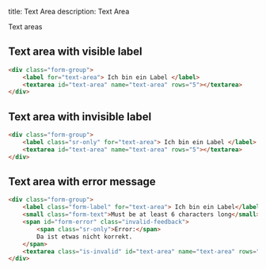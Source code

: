 title: Text Area
description: Text Area

Text areas

## Text area with visible label

```html height=200
<div class="form-group">
    <label for="text-area"> Ich bin ein Label </label>
    <textarea id="text-area" name="text-area" rows="5"></textarea>
</div>
```

## Text area with invisible label

```html height=200
<div class="form-group">
    <label class="sr-only" for="text-area"> Ich bin ein Label </label>
    <textarea id="text-area" name="text-area" rows="5"></textarea>
</div>
```

## Text area with error message

```html height=200
<div class="form-group">
    <label class="form-label" for="text-area"> Ich bin ein Label</label>
    <small class="form-text">Must be at least 6 characters long</small>
    <span id="form-error" class="invalid-feedback">
        <span class="sr-only">Error:</span>
        Da ist etwas nicht korrekt.
    </span>
    <textarea class="is-invalid" id="text-area" name="text-area" rows="5" aria-describedby="form-text is-invalid"></textarea>
</div>
```
